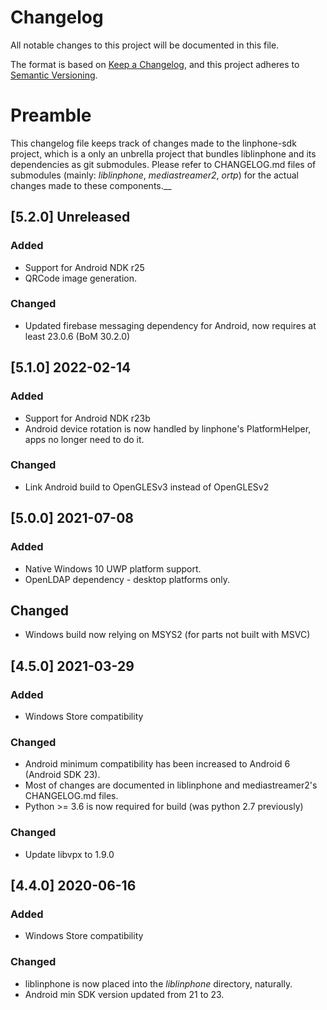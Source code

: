 # Changelog
All notable changes to this project will be documented in this file.

The format is based on [Keep a Changelog](https://keepachangelog.com/en/1.0.0/),
and this project adheres to [Semantic Versioning](https://semver.org/spec/v2.0.0.html).

# Preamble

This changelog file keeps track of changes made to the linphone-sdk project, which is a only an unbrella project
that bundles liblinphone and its dependencies as git submodules.
Please refer to CHANGELOG.md files of submodules (mainly: *liblinphone*, *mediastreamer2*, *ortp*) for the actual
changes made to these components.__

## [5.2.0] Unreleased

### Added
- Support for Android NDK r25
- QRCode image generation.

### Changed
- Updated firebase messaging dependency for Android, now requires at least 23.0.6 (BoM 30.2.0)

## [5.1.0] 2022-02-14

### Added
- Support for Android NDK r23b
- Android device rotation is now handled by linphone's PlatformHelper, apps no longer need to do it.

### Changed
- Link Android build to OpenGLESv3 instead of OpenGLESv2

## [5.0.0] 2021-07-08

### Added
- Native Windows 10 UWP platform support.
- OpenLDAP dependency - desktop platforms only.

## Changed
- Windows build now relying on MSYS2 (for parts not built with MSVC)

## [4.5.0] 2021-03-29

### Added
- Windows Store compatibility

### Changed
- Android minimum compatibility has been increased to Android 6 (Android SDK 23).
- Most of changes are documented in liblinphone and mediastreamer2's CHANGELOG.md files.
- Python >= 3.6 is now required for build (was python 2.7 previously)

### Changed
- Update libvpx to 1.9.0

## [4.4.0] 2020-06-16

### Added
- Windows Store compatibility

### Changed
- liblinphone is now placed into the *liblinphone* directory, naturally.
- Android min SDK version updated from 21 to 23.

